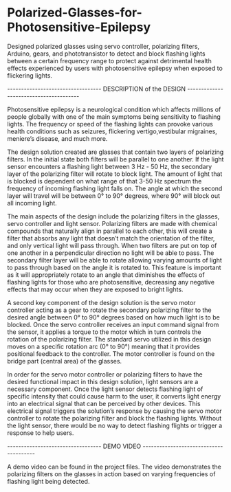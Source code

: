 # Polarized-Glasses-for-Photosensitive-Epilepsy
Designed polarized glasses using servo controller, polarizing filters, Arduino, gears, and phototransistor to detect and block flashing lights between a certain frequency range to protect against detrimental health effects experienced by users with photosensitive epilepsy when exposed to flickering lights.


---------------------------------- DESCRIPTION of the DESIGN ---------------------------------------

  Photosensitive epilepsy is a neurological condition which affects millions of people globally with one of the main symptoms being sensitivity to flashing lights. The frequency or speed of the flashing lights can provoke various health conditions such as seizures, flickering vertigo,vestibular migraines, meniere’s disease, and much more.

  The design solution created are glasses that contain two layers of polarizing filters. In the initial state both filters will be parallel to one another. If the light sensor encounters a flashing light between 3 Hz - 50 Hz, the secondary layer of the polarizing filter will rotate to block light. The amount of light that is blocked is dependent on what range of that 3-50 Hz spectrum the frequency of incoming flashing light falls on. The angle at which the second layer will travel will be between 0° to 90° degrees, where 90° will block out all incoming light.  

  The main aspects of the design include the polarizing filters in the glasses, servo controller and light sensor. Polarizing filters are made with chemical compounds that naturally align in parallel to each other, this will create a filter that absorbs any light that doesn’t match the orientation of the filter, and only vertical light will pass through. When two filters are put on top of one another in a perpendicular direction no light will be able to pass. The secondary filter layer will be able to rotate allowing varying amounts of light to pass through based on the angle it is rotated to. This feature is important as it will appropriately rotate to an angle that diminishes the effects of flashing lights for those who 	are photosensitive, decreasing any negative effects that may occur when they are exposed to bright lights. 

  A second key component of the design solution is the servo motor controller acting as a gear to rotate the secondary polarizing filter to the desired angle between 0° to 90° degrees based on how much light is to be blocked. Once the servo controller receives an input command signal from the sensor, it applies a torque to the motor which in turn controls the rotation of the polarizing filter. The standard servo utilized in this design moves on a specific rotation arc (0° to 90°) meaning that it provides positional feedback to the controller.  The motor controller is found on the bridge part (central area) of the glasses. 
   
   In order for the servo motor controller or polarizing filters to have the desired functional impact in this design solution, light sensors are a necessary component. Once the light sensor detects flashing light of specific intensity that could cause harm to the user, it converts light energy into an electrical signal that can be perceived by other devices. This electrical signal triggers the solution’s response by causing the servo motor controller to rotate the polarizing filter and block the flashing lights. Without the light sensor, there would be no way to detect flashing flights or trigger a response to help users.

---------------------------------- DEMO VIDEO ---------------------------------------

A demo video can be found in the project files. The video demonstrates the polarizing filters on the glasses in action based on varying frequencies of flashing light being detected.

